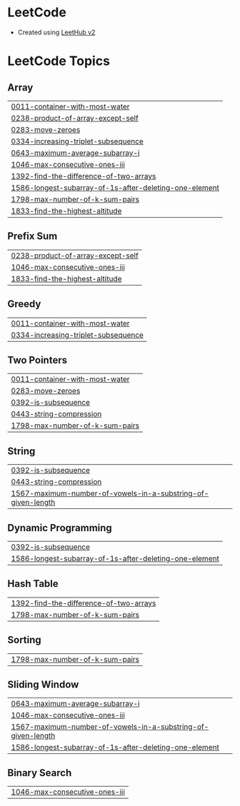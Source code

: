 # LeetCode
 - Created using [LeetHub v2](https://github.com/arunbhardwaj/LeetHub-2.0)

<!---LeetCode Topics Start-->
# LeetCode Topics
## Array
|  |
| ------- |
| [0011-container-with-most-water](https://github.com/SouptikMajumdar/LeetCode/tree/master/0011-container-with-most-water) |
| [0238-product-of-array-except-self](https://github.com/SouptikMajumdar/LeetCode/tree/master/0238-product-of-array-except-self) |
| [0283-move-zeroes](https://github.com/SouptikMajumdar/LeetCode/tree/master/0283-move-zeroes) |
| [0334-increasing-triplet-subsequence](https://github.com/SouptikMajumdar/LeetCode/tree/master/0334-increasing-triplet-subsequence) |
| [0643-maximum-average-subarray-i](https://github.com/SouptikMajumdar/LeetCode/tree/master/0643-maximum-average-subarray-i) |
| [1046-max-consecutive-ones-iii](https://github.com/SouptikMajumdar/LeetCode/tree/master/1046-max-consecutive-ones-iii) |
| [1392-find-the-difference-of-two-arrays](https://github.com/SouptikMajumdar/LeetCode/tree/master/1392-find-the-difference-of-two-arrays) |
| [1586-longest-subarray-of-1s-after-deleting-one-element](https://github.com/SouptikMajumdar/LeetCode/tree/master/1586-longest-subarray-of-1s-after-deleting-one-element) |
| [1798-max-number-of-k-sum-pairs](https://github.com/SouptikMajumdar/LeetCode/tree/master/1798-max-number-of-k-sum-pairs) |
| [1833-find-the-highest-altitude](https://github.com/SouptikMajumdar/LeetCode/tree/master/1833-find-the-highest-altitude) |
## Prefix Sum
|  |
| ------- |
| [0238-product-of-array-except-self](https://github.com/SouptikMajumdar/LeetCode/tree/master/0238-product-of-array-except-self) |
| [1046-max-consecutive-ones-iii](https://github.com/SouptikMajumdar/LeetCode/tree/master/1046-max-consecutive-ones-iii) |
| [1833-find-the-highest-altitude](https://github.com/SouptikMajumdar/LeetCode/tree/master/1833-find-the-highest-altitude) |
## Greedy
|  |
| ------- |
| [0011-container-with-most-water](https://github.com/SouptikMajumdar/LeetCode/tree/master/0011-container-with-most-water) |
| [0334-increasing-triplet-subsequence](https://github.com/SouptikMajumdar/LeetCode/tree/master/0334-increasing-triplet-subsequence) |
## Two Pointers
|  |
| ------- |
| [0011-container-with-most-water](https://github.com/SouptikMajumdar/LeetCode/tree/master/0011-container-with-most-water) |
| [0283-move-zeroes](https://github.com/SouptikMajumdar/LeetCode/tree/master/0283-move-zeroes) |
| [0392-is-subsequence](https://github.com/SouptikMajumdar/LeetCode/tree/master/0392-is-subsequence) |
| [0443-string-compression](https://github.com/SouptikMajumdar/LeetCode/tree/master/0443-string-compression) |
| [1798-max-number-of-k-sum-pairs](https://github.com/SouptikMajumdar/LeetCode/tree/master/1798-max-number-of-k-sum-pairs) |
## String
|  |
| ------- |
| [0392-is-subsequence](https://github.com/SouptikMajumdar/LeetCode/tree/master/0392-is-subsequence) |
| [0443-string-compression](https://github.com/SouptikMajumdar/LeetCode/tree/master/0443-string-compression) |
| [1567-maximum-number-of-vowels-in-a-substring-of-given-length](https://github.com/SouptikMajumdar/LeetCode/tree/master/1567-maximum-number-of-vowels-in-a-substring-of-given-length) |
## Dynamic Programming
|  |
| ------- |
| [0392-is-subsequence](https://github.com/SouptikMajumdar/LeetCode/tree/master/0392-is-subsequence) |
| [1586-longest-subarray-of-1s-after-deleting-one-element](https://github.com/SouptikMajumdar/LeetCode/tree/master/1586-longest-subarray-of-1s-after-deleting-one-element) |
## Hash Table
|  |
| ------- |
| [1392-find-the-difference-of-two-arrays](https://github.com/SouptikMajumdar/LeetCode/tree/master/1392-find-the-difference-of-two-arrays) |
| [1798-max-number-of-k-sum-pairs](https://github.com/SouptikMajumdar/LeetCode/tree/master/1798-max-number-of-k-sum-pairs) |
## Sorting
|  |
| ------- |
| [1798-max-number-of-k-sum-pairs](https://github.com/SouptikMajumdar/LeetCode/tree/master/1798-max-number-of-k-sum-pairs) |
## Sliding Window
|  |
| ------- |
| [0643-maximum-average-subarray-i](https://github.com/SouptikMajumdar/LeetCode/tree/master/0643-maximum-average-subarray-i) |
| [1046-max-consecutive-ones-iii](https://github.com/SouptikMajumdar/LeetCode/tree/master/1046-max-consecutive-ones-iii) |
| [1567-maximum-number-of-vowels-in-a-substring-of-given-length](https://github.com/SouptikMajumdar/LeetCode/tree/master/1567-maximum-number-of-vowels-in-a-substring-of-given-length) |
| [1586-longest-subarray-of-1s-after-deleting-one-element](https://github.com/SouptikMajumdar/LeetCode/tree/master/1586-longest-subarray-of-1s-after-deleting-one-element) |
## Binary Search
|  |
| ------- |
| [1046-max-consecutive-ones-iii](https://github.com/SouptikMajumdar/LeetCode/tree/master/1046-max-consecutive-ones-iii) |
<!---LeetCode Topics End-->

